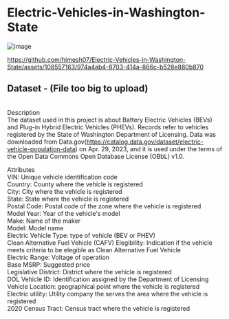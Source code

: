 # Electric-Vehicles-in-Washington-State

![image](https://user-images.githubusercontent.com/108557163/235548578-d4aa79d1-0cec-42aa-b41e-4fd2052ee3ce.png)


https://github.com/himesh07/Electric-Vehicles-in-Washington-State/assets/108557163/974a4ab4-8703-414a-866c-b528e880b870


## Dataset - (File too big to upload)
<br>Description
<br>The dataset used in this project is about Battery Electric Vehicles (BEVs) and Plug-in Hybrid Electric Vehicles (PHEVs). Records refer to vehicles registered by the State of Washington Department of Licensing. Data was downloaded from Data.gov(https://catalog.data.gov/dataset/electric-vehicle-population-data) on Apr. 29, 2023, and it is used under the terms of the Open Data Commons Open Database License (OBbL) v1.0.

Attributes
<br>VIN: Unique vehicle identification code
<br>Country: County where the vehicle is registered
<br>City: City where the vehicle is registered
<br>State: State where the vehicle is registered
<br>Postal Code: Postal code of the zone where the vehicle is registered
<br>Model Year: Year of the vehicle's model
<br>Make: Name of the maker
<br>Model: Model name
<br>Electric Vehicle Type: type of vehicle (BEV or PHEV)
<br>Clean Alternative Fuel Vehicle (CAFV) Elegibility: Indication if the vehicle meets criteria to be elegible as Clean Alternative Fuel Vehicle
<br>Electric Range: Voltage of operation
<br>Base MSRP: Suggested price
<br>Legislative District: District where the vehicle is registered
<br>DOL Vehicle ID: Identification assigned by the Department of Licensing
<br>Vehicle Location: geographical point where the vehicle is registered
<br>Electric utility: Utility company the serves the area where the vehicle is registered
<br>2020 Census Tract: Census tract where the vehicle is registered
